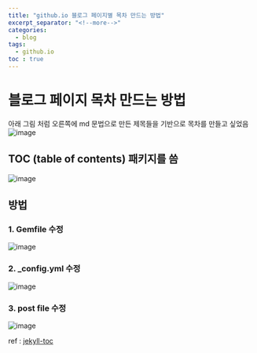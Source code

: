 ```yaml
---
title: "github.io 블로그 페이지별 목차 만드는 방법"
excerpt_separator: "<!--more-->"
categories:
  - blog
tags:
  - github.io
toc : true
---
```




# 블로그 페이지 목차 만드는 방법     
아래 그림 처럼 오른쪽에 md 문법으로 만든 제목들을 기반으로 목차를 만들고 싶었음    
![image](https://user-images.githubusercontent.com/1435846/233173007-4f2e11b9-47ab-4636-a27b-31719157d0b0.png)

## TOC (table of contents) 패키지를 씀 
![image](https://user-images.githubusercontent.com/1435846/233173679-1be9cb84-1768-4c50-afbe-1e956fdbb2b0.png)

## 방법 
### 1. Gemfile 수정   
![image](https://user-images.githubusercontent.com/1435846/233173739-987142f7-a4ed-4072-b67a-f126bc24ea5b.png)

### 2. _config.yml 수정    
![image](https://user-images.githubusercontent.com/1435846/233173821-c69c3710-5501-4e1d-b660-916f74c061f5.png)

### 3. post file 수정   
![image](https://user-images.githubusercontent.com/1435846/233173893-35c719e5-5814-405a-99ec-dffb9941088a.png)

ref : [jekyll-toc](https://github.com/toshimaru/jekyll-toc "jekyll-toc github 주소")
